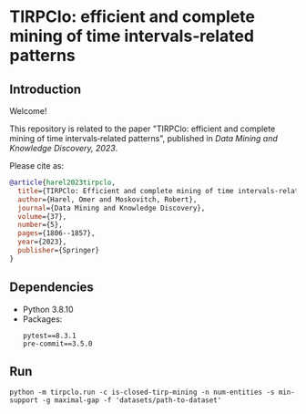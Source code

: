 # TIRPClo: efficient and complete mining of time intervals‑related patterns

## Introduction
Welcome!

This repository is related to the paper "TIRPClo: efficient and complete mining of time intervals‑related patterns", published in *Data Mining and Knowledge Discovery, 2023*.

Please cite as:

```bibtex
@article{harel2023tirpclo,
  title={TIRPClo: Efficient and complete mining of time intervals-related patterns},
  author={Harel, Omer and Moskovitch, Robert},
  journal={Data Mining and Knowledge Discovery},
  volume={37},
  number={5},
  pages={1806--1857},
  year={2023},
  publisher={Springer}
}
```

## Dependencies

- Python 3.8.10
- Packages:
    ```
    pytest==8.3.1
    pre-commit==3.5.0
    ```

## Run

```commandline
python -m tirpclo.run -c is-closed-tirp-mining -n num-entities -s min-support -g maximal-gap -f 'datasets/path-to-dataset'
```
